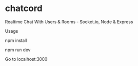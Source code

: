 # chatcord
Realtime Chat With Users &amp; Rooms - Socket.io, Node &amp; Express

Usage

npm install

npm run dev

Go to localhost:3000
